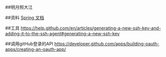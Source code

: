 ##明月照大江




##资料
[Spring 文档](https://spring.io/guides/gs/serving-web-content/)


##工具
https://help.github.com/en/articles/generating-a-new-ssh-key-and-adding-it-to-the-ssh-agent#generating-a-new-ssh-key


##调用gitHub登录的API
https://developer.github.com/apps/building-oauth-apps/creating-an-oauth-app/

